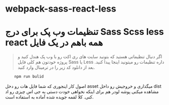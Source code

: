 # webpack-sass-react-less
# تنظیمات وب پک برای درج Sass Scss less react همه باهم در یک فایل
> اگر دنبال تنظیماتی هستید که بتونید سایت های ری اکت رو با وب پک هندل کنید و پروژه خودتون هم کلی فایل Sass یا Less داره تنظیمات رو میتونید اینجا پیدا کنید.
>بعد از دانلود کد زیر را در ترمینال وارد کنید.




```bash
    npm run bulid
```

اصول کار اینجوری که شما فایل هات رو دخل asset میگذاری و خروجیش رو داخل dist مشاهده میکنی پوشه لودر هم برای اینکه نخواهی خودت دستی به جی اس چیزی رو اد کنی. کلا لقمه جویده شده آماده به استفاده است.
